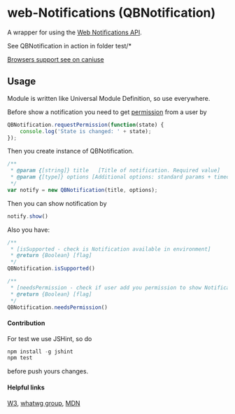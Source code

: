 # web-Notifications (QBNotification)

A wrapper for using the [Web Notifications API](https://www.w3.org/TR/notifications/).

See QBNotification in action in folder test/*

[Browsers support see on caniuse](http://caniuse.com/#feat=notifications)

## Usage
Module is written like Universal Module Definition, so use everywhere.

Before show a notification you need to get [permission](https://developer.mozilla.org/en-US/docs/Web/API/Notification/permission) from a user by
```javascript
QBNotification.requestPermission(function(state) {
    console.log('State is changed: ' + state);
});
```
Then you create instance of QBNotification.
```javascript
/**
 * @param {[string]} title   [Title of notification. Required value]
 * @param {[type]} options [Additional options: standard params + timeout]
 */
var notify = new QBNotification(title, options);
```
Then you can show notification by
```javascript
notify.show()
```
Also you have:
```javascript
/**
 * [isSupported - check is Notification available in environment]
 * @return {Boolean} [flag]
 */
QBNotification.isSupported()
```

```javascript
/**
 * [needsPermission - check if user add you permission to show Notification]
 * @return {Boolean} [flag]
 */
QBNotification.needsPermission()
```

#### Contribution
For test we use JSHint, so do
```javascript
npm install -g jshint
npm test
```
before push yours changes.

#### Helpful links
[W3](https://www.w3.org/TR/notifications/),
[whatwg group](https://notifications.spec.whatwg.org/),
[MDN](https://developer.mozilla.org/en/docs/Web/API/notification)
